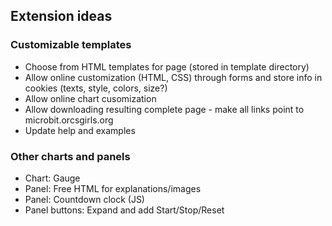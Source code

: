 ## Extension ideas

### Customizable templates

* Choose from HTML templates for page (stored in template directory)
* Allow online customization (HTML, CSS) through forms and store info in cookies (texts, style, colors, size?)
* Allow online chart cusomization
* Allow downloading resulting complete page - make all links point to microbit.orcsgirls.org
* Update help and examples

### Other charts and panels

* Chart: Gauge
* Panel: Free HTML for explanations/images
* Panel: Countdown clock (JS)
* Panel buttons: Expand and add Start/Stop/Reset
